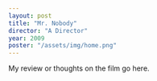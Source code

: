 ```yaml
---
layout: post
title: "Mr. Nobody"
director: "A Director"
year: 2009
poster: "/assets/img/home.png"
---
```


My review or thoughts on the film go here.
